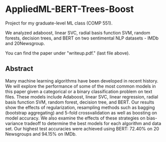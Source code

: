 # AppliedML-BERT-Trees-Boost 
Project for my graduate-level ML class (COMP 551).

We analyzed adaboost, linear SVC, radial basis function SVM, random forests, decision trees, and BERT on two sentimental NLP datasets - IMDb and 20Newsgroup.

You can find the paper under "writeup.pdf." (last file above).

## Abstract
Many machine learning algorithms have been developed in recent history. We will explore the
performance of some of the most common models in this paper given a categorical or a binary
classification problem on text files. These models include Adaboost, linear SVC, linear regression,
radial basis function SVM, random forest, decision tree, and BERT. Our results show the effects
of regularization, resampling methods such as bagging (bootstrap aggregating) and 5-fold crossvalidation
as well as boosting on model accuracy. We also examine the effects of these strategies on
bias-variance tradeoff to determine the best models for each algorithm and data set. Our highest test
accuracies were achieved using BERT: 72.40% on 20 Newsgroups and 94.15% on IMDb.
